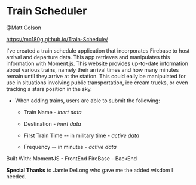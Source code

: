 # Train Scheduler

@Matt Colson

https://mc180g.github.io/Train-Schedule/


I've created a train schedule application that incorporates Firebase to host arrival and departure data. This app retrieves and manipulates this information with Moment.js. This website provides up-to-date information about various trains, namely their arrival times and how many minutes remain until they arrive at the station. This could eaily be manipulated for use in situations involving public transportation, ice cream trucks, or even tracking a stars position in the sky.

* When adding trains, users are able to submit the following:
    
    * Train Name - *inert data*
    
    * Destination - *inert data*
    
    * First Train Time -- in military time - *active data*

    * Frequency -- in minutes - *active data*
    
Built With: 
MomentJS - FrontEnd
FireBase - BackEnd 

**Special Thanks** to Jamie DeLong who gave me 
the added wisdom I needed.
